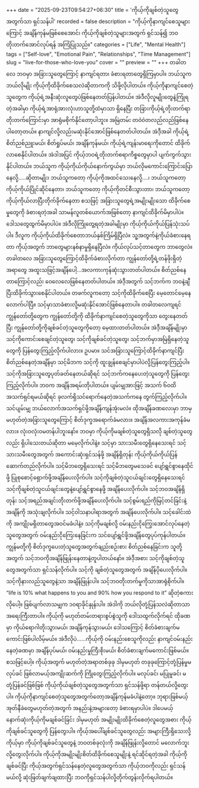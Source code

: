 +++
date = "2025-09-23T09:54:27+06:30"
title = 'ကိုယ့်ကိုချစ်တဲ့သူတွေအတွက်သာ ရှင်သန်ပါ'
recorded = false
description = "ကိုယ့်ကိုနာကျင်စေသူများကြောင့် အချိန်ကုန်မဖြစ်စေအောင်၊ ကိုယ့်ကိုချစ်တဲ့သူများအတွက် ရှင်သန်၍ ဘဝတိုးတက်အောင်လုပ်ရန် အကြံပြုသည်။"
categories = ["Life", "Mental Health"]
tags = ["Self-love", "Emotional Pain", "Relationships", "Time Management"]
slug = "live-for-those-who-love-you"
cover = ""
preview = ""
+++
တခါတလေ ဘဝမှာ အခြားသူတွေကြောင့် နာကျင်ရတာ၊ ခံစားရတာတွေရှိကြမှာပါ။ ဘယ်သူကဘယ်လိုမျိုး ကိုယ့်ကိုထိခိုက်စေသလဲဆိုတာကကို သိဖို့လိုပါတယ်။ ကိုယ့်ကိုနာကျင်စေတဲ့သူတွေက ကိုယ့်ရဲ့အနီးဆုံးလူတွေပဲဖြစ်နေတတ်ပြန်ပါတယ်။ အဲဒီလိုလူမျိုးတွေနဲ့ကြုံရတဲ့အခါမှာ ကိုယ့်ရဲ့အာရုံအားလုံးဟာသူတို့ထံမှာသာ ရှိနေပြီး တခြားကိုယ့်ရဲ့တိုးတက်ရာတိုးတက်ကြောင်းမှာ အာရုံမစိုက်နိုင်တော့ပါဘူး။ အမြဲတမ်း တဝဲ၀ဲတလည်လည်ဖြစ်နေပါတော့တယ်။ နာကျင်လို့လည်းမဆုံးနိုင်အောင်ဖြစ်နေတတ်ပါတယ်။ အဲဒီ့အခါ ကိုယ့်ရဲ့စိတ်ညစ်ညူးမယ်၊ စိတ်ရှုပ်မယ်၊ အချိန်ကုန်မယ်၊ ကိုယ့်ရဲ့ကျန်းမာရေးကိုတောင် ထိခိုက်လာစေနိုင်ပါတယ်။ အဲဒါအပြင် ကိုယ့်ဘဝရဲ့တိုးတက်စရာကိစ္စတွေမှာပါ ပျက်ကွက်သွားနိုင်ပါတယ်။
ဘယ်သူက ကိုယ့်ကိုယ်ကိုယ်နောက်ကွယ်မှာ ဘယ်လိုမကောင်းကြောင်းပြောနေလို့…..ဆိုတာမျိုး၊ ဘယ်သူကတော့ ကိုယ့်ကိုအထင်သေးနေလို့….၊ ဘယ်သူကတော့ ကိုယ့်ကိုယ်ပြိုင်ဆိုင်နေတာ၊ ဘယ်သူကတော့ ကိုယ့်ကိုတင်စီးသွားတာ၊ ဘယ်သူကတော့ ကိုယ့်ကိုယ်လာပြီးတိုက်ခိုက်နေတာ စသဖြင့် အခြားသူတွေရဲ့အမျိုးမျိုးသော ထိခိုက်စေမှုတွေကို ခံစားရတဲ့အခါ သာမန်လူတစ်ယောက်အဖြစ်တော့ နာကျင်ထိခိုက်မိမှာပါပဲ။ ဒေါသတွေထွက်မိမှာပါပဲ။
အဲဒီလိုကြုံတွေ့ရတဲ့အခါမျိုးမှာ ကိုယ့်ကိုယ်ကိုယ်ပြန်သုံးသပ်ပါ။ ဒီလူက ကိုယ့်ကိုယ်ထိခိုက်စေတာဘယ်နှစ်ကြိမ်ရှိပြီလဲ။ သူ့အတွက်နဲ့ကိုယ်ခံစားနေရတာ ကိုယ့်အတွက် ဘာတွေများနစ်နာမှုရှိနေပြီလဲ။ ကိုယ်လုပ်သင့်တာတွေက ဘာတွေလဲ။ တခါတလေ အခြားသူတွေကြောင့်ထိခိုက်ခံစားလိုက်တာ ကျွန်တော်တို့ရဲ့တန်ဖိုးရှိတဲ့အရာတွေ အထူးသဖြင့်အချိန်ပေါ့…အလကားကုန်ဆုံးသွားတတ်ပါတယ်။ စိတ်ညစ်နေတာကြောင့်လည်း ဝေလေလေဖြစ်နေတတ်ပါတယ်။ အဲဒီ့အတွက် သင့်ဘက်က ဘဝနဲ့ချီပြီးထိခိုက်သွားစေနိုင်ပါတယ်။ တဖက်လူကတော့ သင့်ကိုထိခိုက်စေပြီး မေ့တောင်မေ့နေလောက်ပါပြီ။ သင့်မှာသာခံစားလို့မဆုံးနိုင်အောင်ဖြစ်နေတာပါ။ တခါတလေကျရင် ကျွန်တော်တို့တွေက ကျွန်တော်တို့ကို ထိခိုက်နာကျင်စေတဲ့သူတွေကိုသာ တွေးနေတတ်ပြီး ကျွန်တော်တို့ကိုချစ်ခင်တဲ့သူတွေကိုတော့ မေ့ထားတတ်ပါတယ်။ အဲဒီ့အချိန်မျိုးမှာ သင့်ကိုကောင်းစေချင်တဲ့သူတွေ၊ သင့်ကိုချစ်ခင်တဲ့သူတွေ၊ သင့်ဘက်မှာအမြဲရှိနေတဲ့သူတွေကို ပြန်တွေးကြည့်လိုက်ပါလား။ ဥပမာ။ သင်အခြားသူကြောင့်ထိခိုက်နာကျင်ပြီး စိတ်ညစ်နေတဲ့အချိန်မှာ သင့်မိဘက သင့်ကို ထူးချွန်စေချင်မှာပါပဲလို့ပြန်တွေးကြည့်ပါ။ သင့်ကိုအခြားသူတွေပုတ်ခတ်နေတယ်ဆိုရင် သင့်ဘက်ကနေပေးတဲ့သူတွေကို ပြန်တွေးကြည့်လိုက်ပါ။ ဘဝက အချိန်အရမ်းတိုပါတယ်။ ပျမ်းမျှအားဖြင့် အသက် ၆၀ထိအသက်ရှင်ရမယ်ဆိုရင် ခုလက်ရှိသင်ရောက်နေတဲ့အသက်ကနေ တွက်ကြည့်လိုက်ပါ။ သင်ပျမ်းမျှ ဘယ်လောက်အသက်ရှင်ဖို့အချိန်ကျန်အုံးမလဲ။ ထိုအချိန်ခဏလေးမှာ ဘာမှမဟုတ်တဲ့အခြားသူတွေကြောင့် စိတ်ဒုက္ခအရောက်ခံမလား။ အချိန်အလကားအကုန်ခံမလား။ လုံးဝလုံးဝမတန်ပါဘူးနော်။ ဘဝမှာ ကိုယ့်ကိုမချစ်တဲ့သူတွေရှိသလို ချစ်တဲ့သူတွေလည်း ရှိပါသေးတယ်ဆိုတာ မမေ့လိုက်ပါနဲ့။ သင့်မှာ သားသမီးတွေရှိနေသေးရင် သင့်သားသမီးတွေအတွက် အကောင်းဆုံးရှင်သန်ဖို့ အချိန်ရှိတုန်း ကိုယ့်ကိုယ်ကိုယ်ပြန်ဆောက်တည်လိုက်ပါ။ သင့်မိဘတွေရှိသေးရင် သင့်မိဘတွေမသေခင် ပျော်ရွှင်စွာနေထိုင်ဖို့ ပြုစုစောင့်ရှောက်ဖို့အချိန်ပေးလိုက်ပါ။ သင့်ကိုချစ်တဲ့သူငယ်ချင်းတွေရှိနေသေးရင် သင့်ကိုချစ်တဲ့သူငယ်ချင်းတွေနဲ့ပျော်ရွှင်စွာနေဖို့ အချိန်ပေးလိုက်ပါ။ သင့်ဘဝအချိန်ရှိတုန်း သင့်အရည်အချင်းတိုးတက်ဖို့အချိန်ပေးလိုက်ပါ။ သင့်စွမ်းရည်ကိုမြင့်တင်ခြင်းနဲ့ အချိန်ကို အသုံးချလိုက်ပါ။ သင့်ဝါသနာပါရာအတွက် အချိန်ပေးလိုက်ပါ။ သင့်ခေါင်းထဲကို အကျိုးမရှိတာတွေအဝင်မခံပါနဲ့။ သင့်ကိုမချစ်လို့ ဝမ်းနည်းငိုကြွေးအောင်လုပ်နေတဲ့သူတွေအတွက် ဝမ်းနည်းငိုကြေးနေခြင်းက သင်ပျော်ရွှင်ဖို့အချိန်တွေပုပ်ကုန်ပါတယ်။
ကျွန်မတို့ကို စိတ်ဒုက္ခပေးတဲ့သူတွေအတွက်ချည်းစဉ်းစား စိတ်ညစ်နေခြင်းက သူတို့အတွက် သင့်ဘဝကိုအချိန်ဖြုန်းနေတာနဲ့တူပါတယ်နော်။ အဲဒီ့အစား သင့်ကိုချစ်တဲ့သူတွေအတွက်သာ ရှင်သန်လိုက်ပါ။ သင့်ကို ချစ်တဲ့သူတွေအတွက် အချိန်ပိုပေးလိုက်ပါ။ သင့်ကိုနားလည်သူတွေနဲ့သာ အချိန်ဖြုန်းပါ။ သင့်ဘဝတိုးတက်မှုကိုသာအာရုံစိုက်ပါ။ “life is 10% what happens to you and 90% how you respond to it” ဆိုတဲ့စကားလိုပေါ့။ ဖြစ်ပျက်လာသမျှက ၁၀ရာခိုင်နှုန်းပါ။ အဲဒါကို ဘယ်လိုတုံ့ပြန်သလဲဆိုတာသာ အရေးကြီးတာပါ။ ကိုယ့်ကို မဟုတ်တမ်းတရားစွပ်စွဲသူကို ဒေါသထွက်လိုက်ရင် ထိုခဏမှာ ကိုယ်ရောဂါတိုးသွားမယ်၊ အချိန်ကုန်သွားမယ်၊ ဒေါသကြောင့် စိတ်ခံစားချက်မကောင်းဖြစ်ပါလိမ့်မယ်။ အဲဒီလိုပဲ……ကိုယ့်ကို ဝမ်းနည်းစေသူကိုလည်း နာကျင်ဝမ်းနည်းနေတဲ့ခဏမှာ အချိန်ပုပ်မယ်၊ ဝမ်းနည်းမှုကြီးစိုးမယ်၊ စိတ်ခံစားချက်မကောင်းဖြစ်မယ်။ စသဖြင့်ပေါ့။ ကိုယ့်အတွက် မဟုတ်တဲ့အရာတစ်ခုခု ဒါမှမဟုတ် တခုခုကြောင့်တုံ့ပြန်မှုမလုပ်ခင် ဖြစ်လာမယ့်အကျိုးဆက်ကို ကြိုတွေးကြည့်လိုက်ပါ။ မလုပ်ခင်၊ မပြုမူခင်၊ မတုံ့ပြန်ခင်ဖြစ်ဖြစ် ကိုယ့်ကိုယ်ချစ်တဲ့သူတွေအတွက်သာ ရှင်သန်ဖို့ရာ တန်တယ်လို့တွေးပါ။ ကိုယ့်ကိုနာကျင်စေတဲ့သူတွေအတွက်တော့အချိန်ကုန်မခံပါနဲ့တော့။ ဘုရားဖြစ်မယ့်အုတ်နီခဲတွေမဟုတ်တဲ့အတွက် အနည်းနဲ့အများတော့ ခံစားရမှာပါပဲ။ ဒါပေမယ့် နောက်ဆုံးကိုယ့်ကိုမချစ်ခင်ခြင်း ဒါမှမဟုတ် အမျိုးမျိုးထိခိုက်စေတဲ့လူတွေအစား ကိုယ့်ကိုချစ်ခင်သူတွေကို ပြန်တွေးပါ။ ကိုယ့်အပေါ်ချစ်ခင်သူတွေလည်း အများကြီးရှိသေးလို့ ကိုယ့်မှာ ကိုယ့်ကိုချစ်ခင်သူတွေနဲ့ ဘဝတစ်ခုလုံးကို အချိန်ဖြုန်းလို့တောင် မလောက်ဘူးလို့တွေးလိုက်ပါ။ ကိုယ့်ကိုအမျိုးမျိုးစိတ်ထိခိုက်စေသူမျိုးနဲ့ ရင်ဆိုင်ရတဲ့အခါ ကိုယ့်ကိုချစ်ခင်ပြီး ကိုယ့်အတွက်ရှင်သန်နေတဲ့လူတွေအတွက်သာ ကိုယ့်ဘဝကိုလည်း ရှင်သန်မယ်လို့ ဆုံးဖြတ်ချက်ချထားပြီး ဘဝကိုရှင်သန်ပါလို့တိုက်တွန်းလိုက်ရပါတယ်။ 